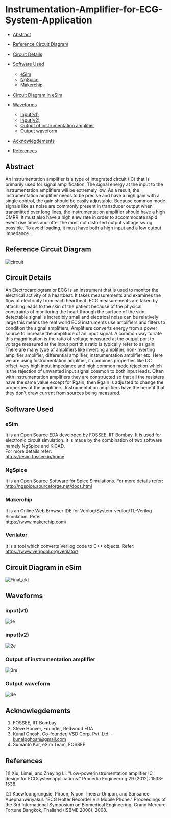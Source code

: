 # Instrumentation-Amplifier-for-ECG-System-Application
- [Abstract](#abstract)
- [Reference Circuit Diagram](#reference-circuit-diagram)
- [Circuit Details](#circuit-details)
- [Software Used](#software-used)
    * [eSim](#esim)
    * [NgSpice](#ngspice)
    * [Makerchip](#makerchip)
- [Circuit Diagram in eSim](#circuit-diagram-in-esim)
- [Waveforms](#waveforms)
    * [Input(v1)](#input(v1))
    * [Input(v2)](#input(v2))
    * [Output of instrumentation amplifier](#Output-of-instrumentation-amplifier)
    *  [Output waveform](#Output-waveform)
   
    
- [Acknowlegdements](#acknowlegdements)
- [References](#references)


## Abstract
An instrumentation amplifier is a type of integrated circuit (IC) that is primarily used for signal amplification. The signal energy at the input to the instrumentation amplifiers will be extremely low. As a result, the instrumentation amplifier needs to be precise and have a high gain with a single control, the gain should be easily adjustable. Because common mode signals like as noise are commonly present in transducer output when transmitted over long lines, the instrumentation
amplifier should have a high CMRR. It must also have a high slew rate in order to accommodate rapid event rise times and offer the most not distorted output voltage swing possible. To avoid loading, it must have both a high input and a low output impedance.

## Reference Circuit Diagram
![circuit](https://user-images.githubusercontent.com/100235259/157100627-ee1e69b2-949e-40b9-909d-6d1bfde5adfa.png)

## Circuit Details
An Electrocardiogram or ECG is an instrument that is used
to monitor the electrical activity of a heartbeat. It takes
measurements and examines the flow of electricity from each
heartbeat. ECG measurements are taken by attaching leads to
the skin of the patient because of the physical constraints of
monitoring the heart through the surface of the skin, detectable signal is incredibly small and electrical noise can
be relatively large this means the real world ECG
instruments use amplifiers and filters to condition the signal
amplifiers, Amplifiers converts energy from a power source
to increase the amplitude of an input signal. A common way
to rate this magnification is the ratio of voltage measured at
the output port to voltage measured at the input port this ratio
is typically refer to as gain. There are many type of
amplifiers like inverting amplifier, non-inverting amplifier
amplifier, differential amplifier, instrumentation amplifier
etc. Here we are using Instrumentation amplifier, it combines
properties like DC offset, very high input impedance and
high common mode rejection which is the rejection of
unwanted input signal common to both input leads. Often
with instrumentation amplifiers they are constructed so that
all the resisters have the same value except for Rgain, then
Rgain is adjusted to change the properties of the amplifiers. Instrumentation amplifiers have the benefit that they don’t
draw current from sources being measured.

## Software Used
### eSim
It is an Open Source EDA developed by FOSSEE, IIT Bombay. It is used for electronic circuit simulation. It is made by the combination of two software namely NgSpice and KiCAD.
</br>
For more details refer:
</br>
https://esim.fossee.in/home
### NgSpice
It is an Open Source Software for Spice Simulations. For more details refer:
</br>
http://ngspice.sourceforge.net/docs.html
### Makerchip
It is an Online Web Browser IDE for Verilog/System-verilog/TL-Verilog Simulation. Refer
</br> https://www.makerchip.com/
### Verilator
It is a tool which converts Verilog code to C++ objects. Refer:
https://www.veripool.org/verilator/

## Circuit Diagram in eSim
![Final_ckt](https://user-images.githubusercontent.com/100235259/157101943-f156ef70-877e-4498-ac0e-3bbbd83adfc6.PNG)

## Waveforms
### input(v1)
![1e](https://user-images.githubusercontent.com/100235259/157104919-fec3a4b0-6351-4ea4-ae20-3b06053c5a0a.PNG)

### input(v2)


![2e](https://user-images.githubusercontent.com/100235259/157104968-702e4667-c762-4d53-8258-8f33a9184df7.PNG)
### Output of instrumentation amplifier
![3re](https://user-images.githubusercontent.com/100235259/157105291-d28960c9-0003-4bbd-a284-edf966c6d947.PNG)
### Output waveform
![4e](https://user-images.githubusercontent.com/100235259/157105475-b33f0393-aa6b-404f-8dcb-bd124feace7e.PNG)


## Acknowlegdements
1. FOSSEE, IIT Bombay
2. Steve Hoover, Founder, Redwood EDA
3. Kunal Ghosh, Co-founder, VSD Corp. Pvt. Ltd. - kunalpghosh@gmail.com
4. Sumanto Kar, eSim Team, FOSSEE
## References
[1] Xiu, Limei, and Zheying Li. "Low-powerinstrumentation amplifier IC design for ECGsystemapplications." Procedia Engineering 29 (2012): 1533-1538.


[2] Kaewfoongrungsie, Piroon, Nipon Theera-Umpon, and Sansanee Auephanwiriyakul. "ECG Holter Recorder Via Mobile Phone." Proceedings of the 3rd International Symposium on Biomedical Engineering, Grand Mercure Fortune Bangkok, Thailand (ISBME 2008). 2008.

